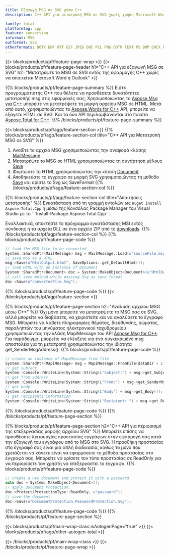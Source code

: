 ```yaml
---
title: Εξαγωγή MSG σε SVG μέσω C++
description: C++ API για μετατροπή MSG σε SVG χωρίς χρήση Microsoft Word ή Outlook

family: total
platformtag: cpp
feature: conversion
informat: MSG
outformat: SVG
otherformats: DOTX EMF OTT GIF JPEG DOC PCL PNG DOTM TEXT PS BMP DOCX RTF XPS DOCM PDF WORDML EPUB MD TIFF ODT FLATOPC DOT
---
```

{{< blocks/products/pf/feature-page-wrap >}}
{{< blocks/products/pf/feature-page-header h1="C++ API για εξαγωγή MSG σε SVG" h2="Μετατρέψτε το MSG σε SVG εντός της εφαρμογής C++ χωρίς να απαιτείται Microsoft Word ή Outlook" >}}

{{% blocks/products/pf/feature-page-summary %}}
Είστε προγραμματιστής C++ που θέλετε να προσθέσετε δυνατότητες μετατροπής msg στις εφαρμογές σας; Χρησιμοποιώντας το [Aspose.Msg για C++](https://products.aspose.com/msg/cpp/) μπορείτε να μετατρέψετε τη μορφή αρχείου MSG σε HTML. Μετά από αυτό, χρησιμοποιώντας το [Aspose.Words for C++](https://products.aspose.com/words/cpp/) API, μπορείτε να εξάγετε HTML σε SVG. Και τα δύο API περιλαμβάνονται στο πακέτο [Aspose.Total for C++](https://products.aspose.com/total/cpp/). 
{{% /blocks/products/pf/feature-page-summary  %}}

{{< blocks/products/pf/agp/feature-section >}}
{{% blocks/products/pf/agp/feature-section-col title="C++ API για Μετατροπή MSG σε SVG" %}}
1. Ανοίξτε το αρχείο MSG χρησιμοποιώντας την αναφορά κλάσης [MailMessage](https://reference.aspose.com/msg/cpp/class/aspose.msg.mail_message)
2. Μετατρέψτε το MSG σε HTML χρησιμοποιώντας τη συνάρτηση μέλους [Save](https://reference.aspose.com/msg/cpp/class/aspose.msg.mail_message#a7e7c6b50c8db5a8bcc6934db02b4a786)
3. Φορτώστε το HTML χρησιμοποιώντας την κλάση [Document](https://reference.aspose.com/words/cpp/class/aspose.words.document)
4. Αποθηκεύστε το έγγραφο σε μορφή SVG χρησιμοποιώντας τη μέθοδο [Save](https://reference.aspose.com/words/cpp/class/aspose.words.document#save_string_saveformat) και ορίστε το Svg ως SaveFormat
{{% /blocks/products/pf/agp/feature-section-col %}}

{{% blocks/products/pf/agp/feature-section-col title="Απαιτήσεις μετατροπής" %}}
Εγκατάσταση από τη γραμμή εντολών ως ```nuget install Aspose.Total.Cpp``` ή μέσω της Κονσόλας Package Manager του Visual Studio με το ```Install-Package Aspose.Total.Cpp``.

Εναλλακτικά, αποκτήστε το πρόγραμμα εγκατάστασης MSI εκτός σύνδεσης ή τα αρχεία DLL σε ένα αρχείο ZIP από το [downloads](https://releases.aspose.com/total/cpp).
{{% /blocks/products/pf/agp/feature-section-col %}}
{{% blocks/products/pf/feature-page-code %}}

```cpp
// load the MSG file to be converted
System::SharedPtr<MailMessage> msg = MailMessage::Load(u"sourceFile.msg");
// save MSG as a HTML 
msg->Save(u"HtmlOutput.html", SaveOptions::get_DefaultHtml());  
// load HTML with an instance of Document
System::SharedPtr<Document> doc = System::MakeObject<Document>(u"HtmlOutput.html");
// call save method while passing Svg as save format
doc->Save(u"convertedFile.Svg");
```


{{% /blocks/products/pf/feature-page-code %}}
{{< /blocks/products/pf/agp/feature-section >}}

{{% blocks/products/pf/feature-page-section  h2="Ανάλυση αρχείου MSG μέσω C++" %}}
Όχι μόνο μπορείτε να μετατρέψετε το MSG σας σε SVG, αλλά μπορείτε να διαβάσετε, να χειριστείτε και να αναλύσετε το έγγραφο MSG. Μπορείτε να λάβετε πληροφορίες θέματος, διεύθυνσης, σώματος, παραληπτών του μηνύματος ηλεκτρονικού ταχυδρομείου χρησιμοποιώντας την κλάση MapiMessage του API [Aspose.Msg for C++](https://products.aspose.com/msg/cpp/). Για παράδειγμα, μπορείτε να ελέγξετε για ένα συγκεκριμένο msg αποστολέα για τη μετατροπή χρησιμοποιώντας την ιδιότητα get_SenderMsgAddress().
{{% blocks/products/pf/feature-page-code %}}

```cpp
// create an instance of MapiMessage from file
System::SharedPtr<MapiMessage> msg = MapiMessage::FromFile(dataDir + L"message.msg");
// get subject
System::Console::WriteLine(System::String(L"Subject:") + msg->get_Subject());
// get from address
System::Console::WriteLine(System::String(L"From:") + msg->get_SenderMsgAddress());
// get body
System::Console::WriteLine(System::String(L"Body") + msg->get_Body());
// get recipients information
System::Console::WriteLine(System::String(L"Recipient: ") + msg->get_Recipients());
```

{{% /blocks/products/pf/feature-page-code  %}}
{{% /blocks/products/pf/feature-page-section %}}

{{% blocks/products/pf/feature-page-section  h2="C++ API για περιορισμό της επεξεργασίας μορφής αρχείου SVG" %}}
Μπορείτε επίσης να προσθέσετε λειτουργίες προστασίας εγγράφων στην εφαρμογή σας κατά την εξαγωγή του εγγράφου από το MSG στο SVG. Η προσθήκη προστασίας στο έγγραφό σας είναι μια απλή διαδικασία, καθώς το μόνο που χρειάζεται να κάνετε είναι να εφαρμόσετε τη μέθοδο προστασίας στο έγγραφό σας. Μπορείτε να ορίσετε τον τύπο προστασίας σε ReadOnly για να περιορίσετε τον χρήστη να επεξεργαστεί το έγγραφο.
{{% blocks/products/pf/feature-page-code %}}

```cpp
// create a new document and protect it with a password.
auto doc = System::MakeObject<Document>();
// apply Document Protection.
doc->Protect(ProtectionType::ReadOnly, u"password");
// save the document.
doc->Save(u"DocumentProtection.PasswordProtection.Svg");
```

{{% /blocks/products/pf/feature-page-code  %}}
{{% /blocks/products/pf/feature-page-section %}}

{{< blocks/products/pf/main-wrap-class isAutogenPage="true" >}}
{{< blocks/products/pf/agp/other-autogen-total >}}

{{< /blocks/products/pf/main-wrap-class >}}
{{< /blocks/products/pf/feature-page-wrap >}}
